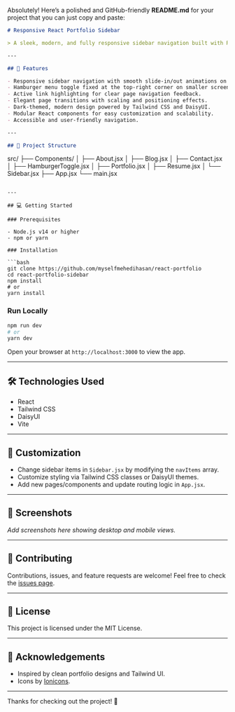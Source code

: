 Absolutely! Here’s a polished and GitHub-friendly **README.md** for your project that you can just copy and paste:

```markdown
# Responsive React Portfolio Sidebar

> A sleek, modern, and fully responsive sidebar navigation built with React, Tailwind CSS, and DaisyUI — perfect for showcasing your portfolio with smooth transitions and a mobile-friendly hamburger menu.

---

## 🚀 Features

- Responsive sidebar navigation with smooth slide-in/out animations on mobile.
- Hamburger menu toggle fixed at the top-right corner on smaller screens.
- Active link highlighting for clear page navigation feedback.
- Elegant page transitions with scaling and positioning effects.
- Dark-themed, modern design powered by Tailwind CSS and DaisyUI.
- Modular React components for easy customization and scalability.
- Accessible and user-friendly navigation.

---

## 📁 Project Structure

```
src/
├── Components/
│   ├── About.jsx
│   ├── Blog.jsx
│   ├── Contact.jsx
│   ├── HamburgerToggle.jsx
│   ├── Portfolio.jsx
│   ├── Resume.jsx
│   └── Sidebar.jsx
├── App.jsx
└── main.jsx
```

---

## 💻 Getting Started

### Prerequisites

- Node.js v14 or higher
- npm or yarn

### Installation

```bash
git clone https://github.com/myselfmehedihasan/react-portfolio
cd react-portfolio-sidebar
npm install
# or
yarn install
```

### Run Locally

```bash
npm run dev
# or
yarn dev
```

Open your browser at `http://localhost:3000` to view the app.

---

## 🛠 Technologies Used

- React
- Tailwind CSS
- DaisyUI
- Vite

---

## 🎨 Customization

- Change sidebar items in `Sidebar.jsx` by modifying the `navItems` array.
- Customize styling via Tailwind CSS classes or DaisyUI themes.
- Add new pages/components and update routing logic in `App.jsx`.

---

## 📸 Screenshots

_Add screenshots here showing desktop and mobile views._

---

## 🤝 Contributing

Contributions, issues, and feature requests are welcome! Feel free to check the [issues page](https://github.com/myselfmehedihasan/react-portfolio/issues).

---

## 📜 License

This project is licensed under the MIT License.

---

## 🙌 Acknowledgements

- Inspired by clean portfolio designs and Tailwind UI.
- Icons by [Ionicons](https://ionicons.com/).

---

Thanks for checking out the project! 🚀
```

